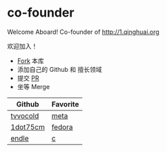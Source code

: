 # co-founder
Welcome Aboard! Co-founder of http://1.qinghuai.org


欢迎加入！

* [Fork](https://github.com/qinghuaiorg/co-founder) 本库
* 添加自己的 Github 和 擅长领域
* 提交 [PR](https://github.com/qinghuaiorg/co-founder/compare) 
* 坐等 Merge


Github | Favorite
---             | --- 
[tvvocold](https://github.com/tvvocold) | [meta](http://1.qinghuai.org/t/meta)
[1dot75cm](https://github.com/1dot75cm) | [fedora](http://1.qinghuai.org/t/fedora)
[endle](https://github.com/Endle) | [c](http://1.qinghuai.org/t/c)
